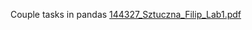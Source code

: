 Couple tasks in pandas
[144327_Sztuczna_Filip_Lab1.pdf](https://github.com/Polan9/Pandas/files/15381466/144327_Sztuczna_Filip_Lab1.pdf)
